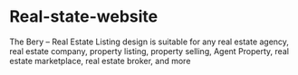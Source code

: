 # Real-state-website
The Bery – Real Estate Listing design is suitable for any real estate agency, real estate company, property listing, property selling, Agent Property, real estate marketplace, real estate broker, and more
